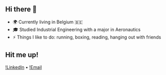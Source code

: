 ## Hi there 👋

- 🌍 Currently living in Belgium 🇧🇪
- 🎓 Studied Industrial Engineering with a major in Aeronautics
- ⚡ Things I like to do: running, boxing, reading, hanging out with friends

## Hit me up!

[!LinkedIn](https://www.linkedin.com/in/teun-nuyens-74b901196/) • [!Email](mailto:teunnuyens@gmail.com)

